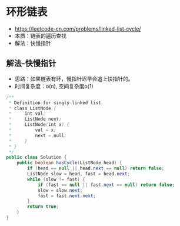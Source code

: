 # 环形链表
- https://leetcode-cn.com/problems/linked-list-cycle/
- 本质：链表的遍历查找
- 解法：快慢指针

## 解法-快慢指针
- 思路：如果链表有环，慢指针迟早会追上快指针的。
- 时间复杂度：o(n), 空间复杂度o(1)

```java
/**
 * Definition for singly-linked list.
 * class ListNode {
 *     int val;
 *     ListNode next;
 *     ListNode(int x) {
 *         val = x;
 *         next = null;
 *     }
 * }
 */
public class Solution {
    public boolean hasCycle(ListNode head) {
        if (head == null || head.next == null) return false;
        ListNode slow = head, fast = head.next;
        while (slow != fast) {
            if (fast == null || fast.next == null) return false;
            slow = slow.next;
            fast = fast.next.next;
        }
        return true;
    }
}
```




